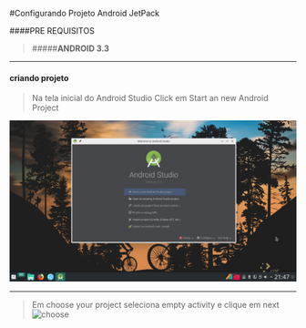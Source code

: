 #Configurando Projeto Android  JetPack

####PRE REQUISITOS

>#####**ANDROID 3.3**
***
#### criando projeto
>Na tela inicial do Android Studio Click em Start an new Android Project

![Tela inicial do android studio](https://raw.githubusercontent.com/gleisonnanet/Android-Jetpack-passo-a-passo/master/IMG/01.png  "Tela inicial do android studio")


***

>Em choose your project seleciona empty activity e clique em next
![choose](/https://raw.githubusercontent.com/gleisonnanet/Android-Jetpack-passo-a-passo/master/IMG/02.png  "choose")

